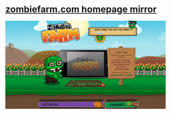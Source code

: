 # [zombiefarm.com homepage mirror](https://n1ghtshade.github.io)

[![zombiefarm.com](github-photo.png)](https://n1ghtshade.github.io)
